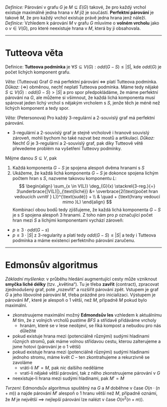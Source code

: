 *Definice:* Párování v grafu $G$ je $M \subseteq E(G)$ takové, že pro každý vrchol existuje maximálně jedna hrana v $M$ jíž je součástí. 
**Perfektní párování** je takové $M$, že pro každý vrchol existuje právě jedna hrana jenž náleží.
*Definice:* Vzhledem k párování $M$ v grafu $G$ mluvíme o **volném vrcholu** jako o $v \in V(G)$, pro které neexistuje hrana v $M$, která by ji obsahovala.

---
# Tutteova věta
Definice: **Tutteova podmínka** je $\forall S \subseteq V(G): odd(G-S) \leq |S|$, kde $odd(G)$ je počet lichých komponent grafu.

*Věta:* (Tutteova) Graf $G$ má perfektní párování $\iff$ platí Tutteova podmínka.
*Důkaz:* $(\Rightarrow)$ obměnou, nechť neplatí Tutteova podmínka.
Máme tedy nějaké $S\subseteq V(G): odd(G-S) >|S|$ a pro spor předpokládáme, že máme perfektní párování na $G$, ale můžeme si všimnout, že každá lichá komponenta musí spárovat jeden lichý vrchol s nějakým vrcholem s $S$, jenže těch je méně než lichých komponent a tedy spor.

*Věta:* (Petersonova) Pro každý $3$-regulární a $2$-souvislý graf má perfektní párování. 
- $3$-regulární a $2$-souvislý graf je stejně vrcholově i hranově souvislý zároveň, mohli bychom ho také nazvat bez mostů a artikulací.
*Důkaz:* Nechť $G$ je $3$-regulární a $2$-souvislý graf, pak díky Tutteově větě převedeme problém na vyšetření Tutteovy podmínky. 

Mějme danou $S \subseteq V$, pak
1. Každá komponenta $G-S$ je spojena alespoň dvěma hranami s $S$
2. Ukážeme, že každá lichá komponenta $G-S$ je dokonce spojena lichým počtem hran s $S$, nazveme takovou komponentu $L$:
$$
\begin{align}
\sum_{x \in V(L)} \deg_{G}(x)
\stackrel{3-reg.}{=} 3\underbrace{|V(L)|}_{\text{liché}} &= \overbrace{2(\text{počet hran vedoucích uvnitř } L)}^{\text{sudé}} + \\ & \quad + (\text{hrany vedoucí mimo }L)
\end{align}
$$
Kombinací obou bodů tedy zjišťujeme, že každá lichá komponenta $G-S$ je s $S$ spojena alespoň $3$ hranami. Z toho nám pro $p$ označující počet hran mezi $S$ a lichými komponentami vychází zároveň:
- $p \geq 3 \cdot odd(G-s)$
- $p \leq 3 \cdot |S|$ z $3$-regularity 
a platí tedy $odd(G-S) \leq |S|$ a tedy i Tutteova podmínka a máme existenci perfektního párování zaručenu.
---
# Edmonsův algoritmus
*Základní myšlenka*: v průběhu hledání augmentující cesty může vzniknout **smyčka liché délky** (tzv. „květina“). Tu je třeba **zavřít** (contract), zpracovat zjednodušený graf, poté „rozevřít“ a rozšířit párování zpět.
Vstupem je graf $G$ a jeho libovolné párování $M$, třeba prázdné pro inicializaci. Výstupem je párování $M′$, které je alespoň o $1$ větší, než $M$, případně $M$ pokud bylo maximální.
- zkonstruujeme maximální možný **Edmondsův les** vzhledem k aktuálnímu $M$ tím, že z volných vrcholů pustíme _BFS_ a střídavě přidáváme vrcholy
    - hranám, které se v lese neobjeví, se říká kompost a nebudou pro nás důležité
- pokud existuje hrana mezi (potenciálně různými) sudými hladinami různých stromů, pak máme volnou střídavou cestu, kterou zalterujeme a jsme hotovi (párování je o $1$ větší)
- pokud existuje hrana mezi (potenciálně různými) sudými hladinami jednoho stromu, máme květ $C$ – ten zkontrahujeme a rekurzivně se zavoláme
    - vrátí-li $M′=M$, pak nic dalšího neděláme
    - vratí-li nějaké větší párování, tak z něho zkonstruujeme párování v $G$
- neexistuje-li hrana mezi sudými hladinami, pak $M′=M$

*Tvrzení*: Edmondsův algoritmus spuštěný na $G$ a $M$ doběhne v čase $O(n⋅(n+m))$ a najde párování $M′$ alespoň o $1$ hranu větší než $M$, případně oznámí, že $M$ je největší $\implies$ nejlepší párování lze nalézt v čase $O(n^2(n+m))$.